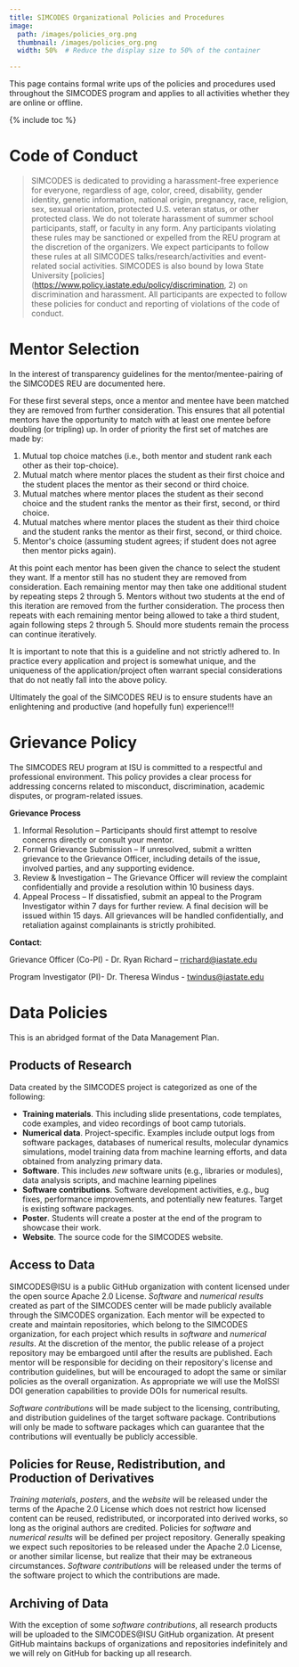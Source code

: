 ```yaml
---
title: SIMCODES Organizational Policies and Procedures
image:
  path: /images/policies_org.png
  thumbnail: /images/policies_org.png
  width: 50%  # Reduce the display size to 50% of the container

---
```


This page contains formal write ups of the policies and procedures used
throughout the SIMCODES program and applies to all activities whether they are
online or offline.

{% include toc %}

# Code of Conduct

> SIMCODES is dedicated to providing a harassment-free experience for everyone,
regardless of age, color, creed, disability, gender identity, genetic
information, national origin, pregnancy, race, religion, sex, sexual
orientation, protected U.S. veteran status, or other protected class. We do not
tolerate harassment of summer school participants, staff, or faculty in any
form. Any participants violating these rules may be sanctioned or expelled from
the REU program at the discretion of the organizers. We expect participants to
follow these rules at all SIMCODES talks/research/activities and event-
related social activities. SIMCODES is also bound by Iowa State University
[policies](https://www.policy.iastate.edu/policy/discrimination, 2) on
discrimination and harassment. All participants are expected to
follow these policies for conduct and reporting of violations of the code of
conduct.

# Mentor Selection

In the interest of transparency guidelines for the mentor/mentee-pairing of the 
SIMCODES REU are documented here.

For these first several steps, once a mentor and mentee have been matched they 
are removed from further consideration. This ensures that all potential mentors 
have the opportunity to match with at least one mentee before doubling (or 
tripling) up. In order of priority the first set of matches are made by:

1. Mutual top choice matches (i.e., both mentor and student rank each other as 
   their top-choice).
2. Mutual match where mentor places the student as their first choice and the
   student places the mentor as their second or third choice.
3. Mutual matches where mentor places the student as their second choice and the
   student ranks the mentor as their first, second, or third choice.
4. Mutual matches where mentor places the student as their third choice and the
   student ranks the mentor as their first, second, or third choice.
5. Mentor's choice (assuming student agrees; if student does not agree then
   mentor picks again).

At this point each mentor has been given the chance to select the student they 
want. If a mentor still has no student they are removed from consideration.
Each remaining mentor may then take one additional student by repeating steps
2 through 5. Mentors without two students at the end of this iteration are
removed from the further consideration. The process then repeats with each
remaining mentor being allowed to take a third student, again following steps
2 through 5. Should more students remain the process can continue iteratively.

It is important to note that this is a guideline and not strictly adhered to.
In practice every application and project is somewhat unique, and the uniqueness
of the application/project often warrant special considerations that do not
neatly fall into the above policy.

Ultimately the goal of the SIMCODES REU is to ensure students have an
enlightening and productive (and hopefully fun) experience!!!

# Grievance Policy

The SIMCODES REU program at ISU is committed to a respectful and professional environment. This policy provides a clear process for addressing concerns related to misconduct, discrimination, academic disputes, or program-related issues.

  **Grievance Process**

1.	Informal Resolution – Participants should first attempt to resolve concerns directly or consult your mentor.
2.	Formal Grievance Submission – If unresolved, submit a written grievance to the Grievance Officer, including details of the issue, involved parties, and any supporting evidence.
3.	Review & Investigation – The Grievance Officer will review the complaint confidentially and provide a resolution within 10 business days.
4.	Appeal Process – If dissatisfied, submit an appeal to the Program Investigator within 7 days for further review. A final decision will be issued within 15 days.
All grievances will be handled confidentially, and retaliation against complainants is strictly prohibited.

  **Contact**:

  Grievance Officer (Co-PI) - Dr. Ryan Richard – rrichard@iastate.edu

  Program Investigator (PI)- Dr. Theresa Windus - twindus@iastate.edu

# Data Policies

This is an abridged format of the Data Management Plan.

## Products of Research
Data created by the SIMCODES project is categorized as one of the following:

- **Training materials**. This including slide presentations, code templates, 
  code examples, and video recordings of boot camp tutorials. 
- **Numerical data**. Project-specific. Examples include output logs from 
  software packages, databases of numerical results, molecular dynamics 
  simulations, model training data from machine learning efforts, and data 
  obtained from analyzing primary data.
- **Software**. This includes *new* software units (e.g., libraries or modules), 
  data analysis scripts, and machine learning pipelines 
- **Software contributions**. Software development activities, e.g.,  bug fixes, 
  performance improvements, and potentially new features. Target is existing
  software packages. 
- **Poster**. Students will create a poster at the end of the program to
  showcase their work. 
- **Website**. The source code for the SIMCODES website. 

## Access to Data
SIMCODES@ISU is a public GitHub organization with content licensed under the
open source Apache 2.0 License. *Software* and *numerical results* created as 
part of the SIMCODES center will be made publicly available through the SIMCODES 
organization. Each mentor will be expected to create and maintain repositories, 
which belong to the SIMCODES organization, for each project which results in 
*software* and *numerical results*. At the discretion of the mentor, the public 
release of a project repository may be embargoed until after the results are 
published. Each mentor will be responsible for deciding on their repository's 
license and contribution guidelines, but will be encouraged to adopt the same or
similar policies as the overall organization. As appropriate we will use the 
MolSSI DOI generation capabilities to provide DOIs for numerical results.

*Software contributions* will be made subject to the licensing, contributing, 
and distribution guidelines of the target software package. Contributions will 
only be made to software packages which can guarantee that the contributions 
will eventually be publicly accessible. 

## Policies for Reuse, Redistribution, and Production of Derivatives

*Training materials*, *posters*, and the *website* will be released under the 
terms of the Apache 2.0 License which does not restrict how licensed content 
can be reused, redistributed, or incorporated into derived works, so long as the
original authors are credited. Policies for *software* and *numerical results* 
will be defined per project repository. Generally speaking we expect such 
repositories to be released under the Apache 2.0 License, or another similar 
license, but realize that their may be extraneous circumstances. 
*Software contributions* will be released under the terms of the software 
project to which the contributions are made. 

## Archiving of Data

With the exception of some *software contributions*, all research products will 
be uploaded to the SIMCODES@ISU GitHub organization. At present GitHub maintains
backups of organizations and repositories indefinitely and we will rely on
GitHub for backing up all research.
